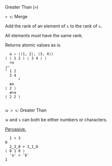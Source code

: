 Greater Than (`>`)

`> 𝕩`: Merge  

Add the rank of an element of `𝕩` to the rank of `𝕩`.

All elements must have the same rank.

Returns atomic values as is.

```
  a ← ⟨⟨1, 2⟩, ⟨3, 4⟩⟩
⟨ ⟨ 1 2 ⟩ ⟨ 3 4 ⟩ ⟩
  >a
┌─     
╵ 1 2  
  3 4  
      ┘
  ≢a
⟨ 2 ⟩
  ≢>a
⟨ 2 2 ⟩
  
```

`𝕨 > 𝕩`: Greater Than

`𝕨` and `𝕩` can both be either numbers or characters.

[Pervasive.](https://mlochbaum.github.io/BQN/doc/arithmetic.html#pervasion)
```
  1 > 3
0
  2‿3‿0 > 3‿1‿0
⟨ 0 1 0 ⟩
  'a' > 'b'
1
```